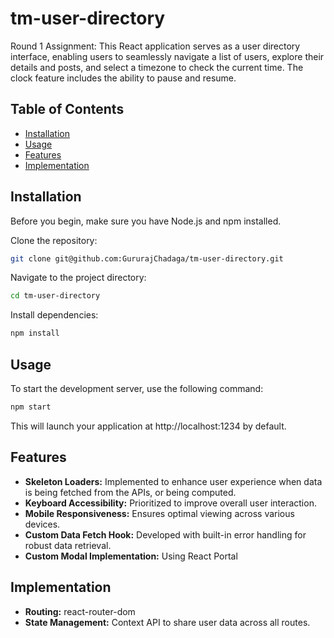 # tm-user-directory

Round 1 Assignment: This React application serves as a user directory interface, enabling users to seamlessly navigate a list of users, explore their details and posts, and select a timezone to check the current time. The clock feature includes the ability to pause and resume.

## Table of Contents

- [Installation](#installation)
- [Usage](#usage)
- [Features](#features)
- [Implementation](#implementation)

## Installation

Before you begin, make sure you have Node.js and npm installed.

Clone the repository:

```bash
git clone git@github.com:GururajChadaga/tm-user-directory.git
```

Navigate to the project directory:

```bash
cd tm-user-directory
```

Install dependencies:

```bash
npm install
```

## Usage

To start the development server, use the following command:

```bash
npm start
```

This will launch your application at http://localhost:1234 by default.

## Features

- **Skeleton Loaders:** Implemented to enhance user experience when data is being fetched from the APIs, or being computed.
- **Keyboard Accessibility:** Prioritized to improve overall user interaction.
- **Mobile Responsiveness:** Ensures optimal viewing across various devices.
- **Custom Data Fetch Hook:** Developed with built-in error handling for robust data retrieval.
- **Custom Modal Implementation:** Using React Portal

## Implementation

- **Routing:** react-router-dom
- **State Management:** Context API to share user data across all routes.
